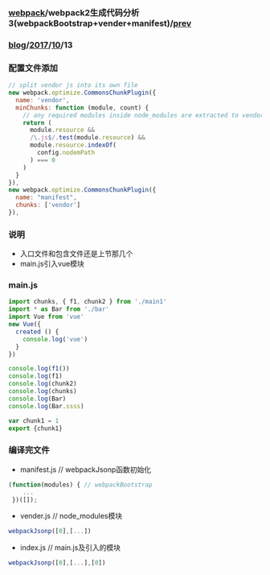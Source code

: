 ### [webpack](../webpack.md)/webpack2生成代码分析3(webpackBootstrap+vender+manifest)/[prev](./webpackBootstrapVender.md)
### [blog](../../../README.md)/[2017](../../README.md)/[10](../README.md)/13
### 配置文件添加
~~~js
// split vendor js into its own file
new webpack.optimize.CommonsChunkPlugin({
  name: 'vendor',
  minChunks: function (module, count) {
    // any required modules inside node_modules are extracted to vendor
    return (
      module.resource &&
      /\.js$/.test(module.resource) &&
      module.resource.indexOf(
        config.nodemPath
      ) === 0
    )
  }
}),
new webpack.optimize.CommonsChunkPlugin({
  name: "manifest",
  chunks: ['vendor']
}),
~~~
### 说明
* 入口文件和包含文件还是上节那几个
* main.js引入vue模块

### main.js
~~~js
import chunks, { f1, chunk2 } from './main1'
import * as Bar from './bar'
import Vue from 'vue'
new Vue({
  created () {
    console.log('vue')
  }
})

console.log(f1())
console.log(f1)
console.log(chunk2)
console.log(chunks)
console.log(Bar)
console.log(Bar.ssss)

var chunk1 = 1
export {chunk1}
~~~

### 编译完文件
* manifest.js // webpackJsonp函数初始化
~~~js
(function(modules) { // webpackBootstrap
    ...
 })([]);
~~~

* vender.js // node_modules模块
~~~js
webpackJsonp([0],[...])
~~~

* index.js // main.js及引入的模块
~~~js
webpackJsonp([0],[...],[0])
~~~

